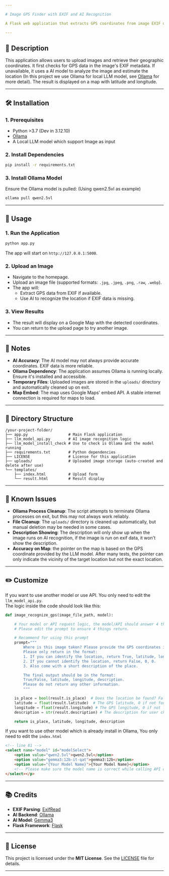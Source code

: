 ```yaml
---

# Image GPS Finder with EXIF and AI Recognition

A Flask web application that extracts GPS coordinates from image EXIF data or uses AI to recognize locations. Displays results on a map.

---
```


## 📌 Description

This application allows users to upload images and retrieve their geographic coordinates. It first checks for GPS data in the image's EXIF metadata. If unavailable, it uses a AI model to analyze the image and estimate the location (In this project we use Ollama for local LLM model, see [Ollama](https://ollama.com/) for more detail). The result is displayed on a map with latitude and longitude.

---

## 🛠 Installation

### 1. **Prerequisites**
- Python >3.7 (Dev in 3.12.10)
- [Ollama](https://ollama.com/)
- A Local LLM model which support Image as input

### 2. **Install Dependencies**
```bash
pip install -r requirements.txt
```

### 3. **Install Ollama Model**
Ensure the Ollama model is pulled: (Using qwen2.5vl as example)
```bash
ollama pull qwen2.5vl
```

---

## 🚀 Usage

### 1. **Run the Application**
```bash
python app.py
```
The app will start on `http://127.0.0.1:5000`.

### 2. **Upload an Image**
- Navigate to the homepage.
- Upload an image file (supported formats: `.jpg`, `.jpeg`, `.png`, `.raw`, `.webp`).
- The app will:
  - Extract GPS data from EXIF if available.
  - Use AI to recognize the location if EXIF data is missing.

### 3. **View Results**
- The result will display on a Google Map with the detected coordinates.
- You can return to the upload page to try another image.

---

## 🧠 Notes

- **AI Accuracy**: The AI model may not always provide accurate coordinates. EXIF data is more reliable.
- **Ollama Dependency**: The application assumes Ollama is running locally. Ensure it's installed and accessible.
- **Temporary Files**: Uploaded images are stored in the `uploads/` directory and automatically cleaned up on exit.
- **Map Embed**: The map uses Google Maps' embed API. A stable internet connection is required for maps to load.

---

## 📁 Directory Structure

```
/your-project-folder/
├── app.py                  # Main Flask application
├── llm_model_api.py        # AI image recognition logic
├── llm_model_install_check # Use to check is Ollama and the model running
├── requirements.txt        # Python dependencies
├── LICENSE                 # License for this application
├── uploads/                # Uploaded image storage (auto-created and delete after use)
└── templates/
    ├── index.html          # Upload form
    └── result.html         # Result display
```

---

## 📝 Known Issues

- **Ollama Process Cleanup**: The script attempts to terminate Ollama processes on exit, but this may not always work reliably.
- **File Cleanup**: The `uploads/` directory is cleaned up automatically, but manual deletion may be needed in some cases.
- **Description Showing**: The description will only show up when the image runs on AI recognition, if the image is run on exif data, it won't show the description.
- **Accuracy on Map**: the pointer on the map is based on the GPS coordinate provided by the LLM model. After many tests, the pointer can only indicate the vicinity of the target location but not the exact location.
---

## ✏️ Customize

If you want to use another model or use API. You only need to edit the `llm_model_api.py`.  
The logic inside the code should look like this:
```python
def image_recognize_gps(image_file_path, model):

    # Your model or API request logic, the model/API should answer 4 things as follow.
    # Please edit the prompt to ensure 4 things return.

    # Recommend for using this prompt
    prompt="""
        Where is this image taken? Please provide the GPS coordinates in the format of latitude and longitude. 
        Please only return in the format: 
        1. If you can identify the location, return True, latitude, longitude.
        2. If you cannot identify the location, return False, 0, 0.
        3. Also come with a short description of the place.

        The final output should be in the format:
        True/False, latitude, longitude, description.
        Please do not return any other information.
        """

    is_place = bool(result.is_place)  # Does the location be found? False if not found
    latitude = float(result.latitude)  # The GPS latitude, 0 if not found
    longitude = float(result.longitude) # The GPS longitude, 0 if not found
    description = str(result.description) # The description for user checking, None if not found

    return is_place, latitude, longitude, description
```

If you want to use other model which is already install in Ollama, You only need to edit the `index.html`
```html
<!-- line 81 -->
<select name="model" id="modelSelect">
    <option value="qwen2.5vl">qwen2.5vl</option>
    <option value="gemma3:12b-it-qat">gemma3:12b</option>
    <option value="{Your Model Name}">{Your Model Name}</option>
    <!-- Please make sure the model name is correct while calling API or Ollama -->
</select></p>
```

---

## 📚 Credits

- **EXIF Parsing**: [ExifRead](https://pypi.org/project/ExifRead/)
- **AI Backend**: [Ollama](https://ollama.com/)
- **AI Model**: [Gemma3](https://deepmind.google/models/gemma/)
- **Flask Framework**: [Flask](https://flask.palletsprojects.com/)

---

## 📜 License

This project is licensed under the **MIT License**. See the [LICENSE](LICENSE) file for details.

---